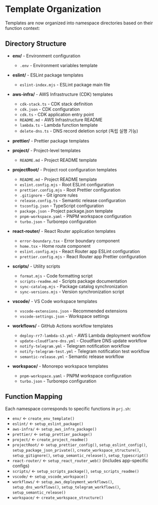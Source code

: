 # Template Organization

Templates are now organized into namespace directories based on their function context:

## Directory Structure

- **env/** - Environment configuration
  - `.env` - Environment variables template

- **eslint/** - ESLint package templates
  - `eslint-index.mjs` - ESLint package main file

- **aws-infra/** - AWS Infrastructure (CDK) templates
  - `cdk-stack.ts` - CDK stack definition
  - `cdk.json` - CDK configuration
  - `cdk.ts` - CDK application entry point
  - `README.md` - AWS Infrastructure README
  - `lambda.ts` - Lambda function template
  - `delete-dns.ts` - DNS record deletion script (독립 실행 가능)

- **prettier/** - Prettier package templates

- **project/** - Project-level templates
  - `README.md` - Project README template

- **projectRoot/** - Project root configuration templates
  - `README.md` - Project README template
  - `eslint.config.mjs` - Root ESLint configuration
  - `prettier.config.mjs` - Root Prettier configuration
  - `.gitignore` - Git ignore rules
  - `release.config.ts` - Semantic release configuration
  - `tsconfig.json` - TypeScript configuration
  - `package.json` - Project package.json template
  - `pnpm-workspace.yaml` - PNPM workspace configuration
  - `turbo.json` - Turborepo configuration

- **react-router/** - React Router application templates
  - `error-boundary.tsx` - Error boundary component
  - `home.tsx` - Home route component
  - `eslint.config.mjs` - React Router app ESLint configuration
  - `prettier.config.mjs` - React Router app Prettier configuration

- **scripts/** - Utility scripts
  - `format.mjs` - Code formatting script
  - `scripts-readme.md` - Scripts package documentation
  - `sync-catalog.mjs` - Package catalog synchronization
  - `sync-versions.mjs` - Version synchronization script

- **vscode/** - VS Code workspace templates
  - `vscode-extensions.json` - Recommended extensions
  - `vscode-settings.json` - Workspace settings

- **workflows/** - GitHub Actions workflow templates
  - `deploy-rr7-lambda-s3.yml` - AWS Lambda deployment workflow
  - `update-cloudflare-dns.yml` - Cloudflare DNS update workflow
  - `notify-telegram.yml` - Telegram notification workflow
  - `notify-telegram-test.yml` - Telegram notification test workflow
  - `semantic-release.yml` - Semantic release workflow

- **workspace/** - Monorepo workspace templates
  - `pnpm-workspace.yaml` - PNPM workspace configuration
  - `turbo.json` - Turborepo configuration

## Function Mapping

Each namespace corresponds to specific functions in `prj.sh`:

- `env/` ← `create_env_template()`
- `eslint/` ← `setup_eslint_package()`
- `aws-infra/` ← `setup_aws_infra_package()`
- `prettier/` ← `setup_prettier_package()`
- `project/` ← `create_project_readme()`
- `projectRoot/` ← `setup_prettier_config()`, `setup_eslint_config()`, `setup_package_json_private()`, `create_workspace_structure()`, `setup_gitignore()`, `setup_semantic_release()`, `setup_typescript()`
- `react-router/` ← `setup_react_router_web()` (includes app-specific configs)
- `scripts/` ← `setup_scripts_package()`, `setup_scripts_readme()`
- `vscode/` ← `setup_vscode_workspace()`
- `workflows/` ← `setup_aws_deployment_workflows()`, `setup_dns_workflows()`, `setup_telegram_workflows()`, `setup_semantic_release()`
- `workspace/` ← `create_workspace_structure()`